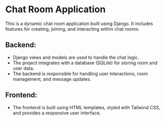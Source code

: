 # Chat Room Application

This is a dynamic chat room application built using Django. It includes features for creating, joining, and interacting within chat rooms.

## Backend:
- Django views and models are used to handle the chat logic.
- The project integrates with a database (SQLite) for storing room and user data.
- The backend is responsible for handling user interactions, room management, and message updates.

## Frontend:
- The frontend is built using HTML templates, styled with Tailwind CSS, and provides a responsive user interface.
